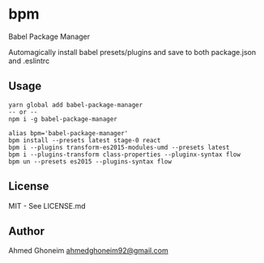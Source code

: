 # bpm
Babel Package Manager

Automagically install babel presets/plugins and save to both package.json and .eslintrc
## Usage
```
yarn global add babel-package-manager
-- or --
npm i -g babel-package-manager

alias bpm='babel-package-manager'
bpm install --presets latest stage-0 react
bpm i --plugins transform-es2015-modules-umd --presets latest
bpm i --plugins-transform class-properties --pluginx-syntax flow
bpm un --presets es2015 --plugins-syntax flow
```
## License
MIT - See LICENSE.md
## Author
Ahmed Ghoneim <ahmedghoneim92@gmail.com>
